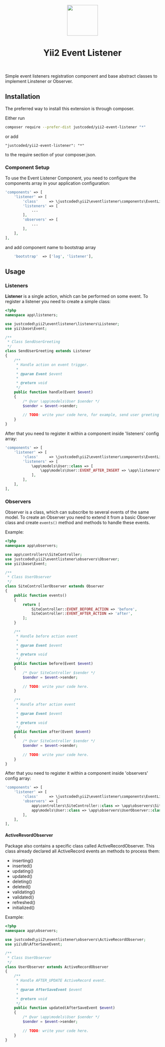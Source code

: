 <p align="center">
    <a href="https://github.com/yiisoft" target="_blank">
        <img src="https://avatars0.githubusercontent.com/u/993323" height="100px">
    </a>
    <h1 align="center">Yii2 Event Listener</h1>
    <br>
</p>

Simple event listeners registration component and base abstract classes to implement Linstener or Observer.

## Installation

The preferred way to install this extension is through composer.

Either run

```bash
composer require --prefer-dist justcoded/yii2-event-listener "*"
```

or add

```
"justcoded/yii2-event-listener": "*"
```

to the require section of your composer.json.

### Component Setup

To use the Event Listener Component, you need to configure the components array in your application configuration:

```php
'components' => [
    'listener' => [
        'class'     => \justcoded\yii2\eventlistener\components\EventListener::class,
        'listeners' => [
        	...
        ],
        'observers' => [
        	...
        ],
    ],
],
```

and add component name to bootstrap array

```php
    'bootstrap'  => ['log', 'listener'],
```

## Usage

### Listeners

**Listener** is a single action, which can be performed on some event. To register a listener you need to create a simple class:

```php
<?php
namespace app\listeners;

use justcoded\yii2\eventlistener\listeners\Listener;
use yii\base\Event;

/**
 * Class SendUserGreeting
 */
class SendUserGreeting extends Listener
{
	/**
	 * Handle action on event trigger.
	 *
	 * @param Event $event
	 *
	 * @return void
	 */
	public function handle(Event $event)
	{
		/* @var \app\models\User $sender */
		$sender = $event->sender;
		
		// TODO: write your code here, for example, send user greeting email after it was registered or created.
	}
}

```

After that you need to register it within a component inside 'listeners' config array:

```php
'components' => [
    'listener' => [
        'class'     => \justcoded\yii2\eventlistener\components\EventListener::class,
        'listeners' => [
        	\app\models\User::class => [
				\app\models\User::EVENT_AFTER_INSERT => \app\listeners\SendUserGreeting::class,
			],
        ],
    ],
],
```

### Observers

Observer is a class, which can subscribe to several events of the same model. To create an 
Observer you need to extend it from a basic Observer class and create `events()` method and methods to 
handle these events. 

Example:

```php
<?php
namespace app\observers;

use app\controllers\SiteController;
use justcoded\yii2\eventlistener\observers\Observer;
use yii\base\Event;

/**
 * Class UserObserver
 */
class SiteControllerObserver extends Observer
{
	public function events()
	{
		return [
			SiteController::EVENT_BEFORE_ACTION => 'before',
			SiteController::EVENT_AFTER_ACTION => 'after',
		];
	}

	/**
	 * Handle before action event
	 *
	 * @param Event $event
	 *
	 * @return void
	 */
	public function before(Event $event)
	{
		/* @var SiteController $sender */
		$sender = $event->sender;
		
		// TODO: write your code here.
	}

	/**
	 * Handle after action event
	 *
	 * @param Event $event
	 *
	 * @return void
	 */
	public function after(Event $event)
	{
		/* @var SiteController $sender */
		$sender = $event->sender;
		
		// TODO: write your code here.
	}	
}
```

After that you need to register it within a component inside 'observers' config array:

```php
'components' => [
    'listener' => [
        'class'     => \justcoded\yii2\eventlistener\components\EventListener::class,
        'observers' => [
        	app\controllers\SiteController::class => \app\observers\SiteControllerObserver::class,
        	app\models\User::class => \app\observers\UserObserver::class,
        ],
    ],
],
```

#### ActiveRevordObserver

Package also contains a specific class called ActiveRecordObserver. 
This class already declared all ActiveRecord events an methods to process them:

* inserting()
* inserted()
* updating()
* updated()
* deleting()
* deleted()
* validating()
* validated()
* refreshed()
* initialized()

Example:

```php
<?php
namespace app\observers;

use justcoded\yii2\eventlistener\observers\ActiveRecordObserver;
use yii\db\AfterSaveEvent;

/**
 * Class UserObserver
 */
class UserObserver extends ActiveRecordObserver
{
	/**
	 * Handle AFTER_UPDATE ActiveRecord event.
	 *
	 * @param AfterSaveEvent $event
	 *
	 * @return void
	 */
	public function updated(AfterSaveEvent $event)
	{
		/* @var \app\models\User $sender */
		$sender = $event->sender;
		
		// TODO: write your code here.
	}
}

```